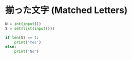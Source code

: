 # 揃った文字 (Matched Letters)

```python
N = int(input())
S = set(list(input()))

if len(S) == 1:
    print('Yes')
else:
    print('No')
```
